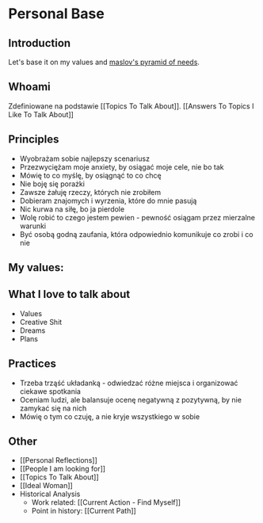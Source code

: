 # Personal Base

## Introduction

Let's base it on my values and [maslov's pyramid of needs](https://en.wikipedia.org/wiki/Maslow%27s_hierarchy_of_needs).

## Whoami

Zdefiniowane na podstawie [[Topics To Talk About]].
[[Answers To Topics I Like To Talk About]]





## Principles

- Wyobrażam sobie najlepszy scenariusz
- Przezwyciężam moje anxiety, by osiągać moje cele, nie bo tak
- Mówię to co myślę, by osiągnąć to co chcę
- Nie boję się porażki
- Zawsze żałuję rzeczy, których nie zrobiłem
- Dobieram znajomych i wyrzenia, które do mnie pasują
- Nic kurwa na siłę, bo ja pierdole
- Wolę robić to czego jestem pewien - pewność osiągam przez mierzalne warunki
- Być osobą godną zaufania, która odpowiednio komunikuje co zrobi i co nie

## My values:

## What I love to talk about
- Values
- Creative Shit
- Dreams
- Plans

## Practices
- Trzeba trząść układanką - odwiedzać różne miejsca i organizować ciekawe spotkania
- Oceniam ludzi, ale balansuje ocenę negatywną z pozytywną, by nie zamykać się na nich
- Mówię o tym co czuję, a nie kryje wszystkiego w sobie

## Other
- [[Personal Reflections]]
- [[People I am looking for]]
- [[Topics To Talk About]]
- [[Ideal Woman]]
- Historical Analysis
    - Work related: [[Current Action - Find Myself]]
    - Point in history: [[Current Path]]
